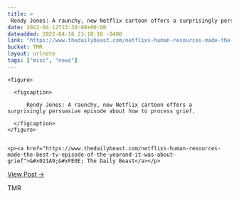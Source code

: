 ```yaml
---
title: > 
 Rendy Jones: A raunchy, new Netflix cartoon offers a surprisingly persuasive episode about how to process grief.
date: 2022-04-12T13:39:00+00:00
dateadded: 2022-04-16 23:10:16 -0400
link: "https://www.thedailybeast.com/netflixs-human-resources-made-the-best-tv-episode-of-the-yearand-it-was-about-grief"
bucket: TMR
layout: urlnote
tags: ["misc", "news"]
--- 
```




  
    
  

  
    <figure>
      
      <figcaption>
        
          Rendy Jones: A raunchy, new Netflix cartoon offers a surprisingly persuasive episode about how to process grief.
        
      </figcaption>
    </figure>

    
    <p><a href="https://www.thedailybeast.com/netflixs-human-resources-made-the-best-tv-episode-of-the-yearand-it-was-about-grief">&#x021A9;&#xFE0E; The Daily Beast</a></p>
    
  
  <p><a href="https://themorningnews.org/p/a-raunchy-comedy-made-tvs-best-episode-of-the-year">View Post &rarr;</a></p>



 <!-- end excerpt --> 
<div class='bucket'><a class='internal-link' src='_notes/buckets/TMR'>TMR</a></div> 
